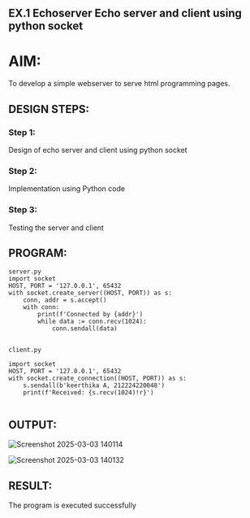 ## EX.1 Echoserver Echo server and client using python socket

# AIM:

To develop a simple webserver to serve html programming pages.

## DESIGN STEPS:

### Step 1:

Design of echo server and client using python socket

### Step 2:

Implementation using Python code

### Step 3:

Testing the server and client 

## PROGRAM:
```
server.py
import socket
HOST, PORT = '127.0.0.1', 65432
with socket.create_server((HOST, PORT)) as s:
    conn, addr = s.accept()
    with conn:
        print(f'Connected by {addr}')
        while data := conn.recv(1024):
            conn.sendall(data)


client.py

import socket
HOST, PORT = '127.0.0.1', 65432
with socket.create_connection((HOST, PORT)) as s:
    s.sendall(b'keerthika A, 212224220048')
    print(f'Received: {s.recv(1024)!r}')


```
## OUTPUT:

![Screenshot 2025-03-03 140114](https://github.com/user-attachments/assets/ef016a5e-cb1f-4548-a928-03cc30686b5a)

![Screenshot 2025-03-03 140132](https://github.com/user-attachments/assets/1af0777b-f712-4891-9863-d2a4760bded0)

## RESULT:
The program is executed successfully
